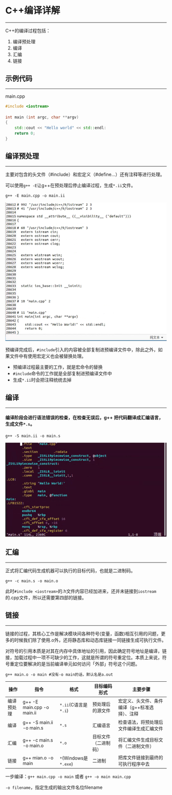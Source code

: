 # C++编译详解

------

C++的编译过程包括：

1. 编译预处理
2. 编译
3. 汇编
4. 链接



## 示例代码

------

main.cpp

```c++
#include <iostream>

int main (int argc, char **argv)
{
    std::cout << "Hello world" << std::endl:
    return 0;
}
```



## 编译预处理

------

主要对包含的头文件（#include）和宏定义（#define...）还有注释等进行处理。

可以使用`g++ -E`让g++在预处理后停止编译过程，生成`*.ii`文件。

```shell
g++ -E main.cpp -o main.ii
```

![test.ii](./fig/g++001.png)

预编译完成后，`#include`引入的内容被全部复制进预编译文件中，除此之外，如果文件中有使用宏定义也会被替换处理。

- 预编译过程最主要的工作，就是宏命令的替换
- `#include`命令的工作就是全部复制进预编译文件中
- 生成`*.ii`时会把注释统统去掉



## 编译

------

#### 编译阶段会进行**语法错误**的检查，在检查无误后，g++ 把代码翻译成汇编语言，生成文件`*.s`。

```shell
g++ -S main.ii -o main.s
```

![main.s](./fig/g++002.png)



## 汇编

------

正式将汇编代码生成机器可以执行的目标代码，也就是二进制码。

```shell
g++ -c main.s -o main.o
```

此时`#include <iostream>`的.h文件内容已经加进来，还并未链接到`iostream`的.cpp文件，所以还需要第四部的链接。



## 链接

------

链接的过程，其核心工作是解决模块间各种符号(变量，函数)相互引用的问题，更多的时候我们除了使用.o外，还将静态库和动态库链接一同链接生成可执行文件。

对符号的引用本质是对其在内存中具体地址的引用，因此确定符号地址是编译，链接，加载过程中一项不可缺少的工作，这就是所谓的符号重定位。本质上来说，符号重定位要解决的是当前编译单元如何访问「外部」符号这个问题。

```shell
g++ main.o -o main #没有-o main的话，默认名是a.out
```





| 操作       | 指令                       | 格式                  | 目标编码形式         | 主要步骤                                      |
| ---------- | -------------------------- | --------------------- | -------------------- | --------------------------------------------- |
| 编译预处理 | g++ -E main.cpp -o main.ii | `*.ii`(C语言是`*.i`)  | 预处理后的源文件     | 宏定义、头文件、条件编译（g++标准选择）、注释 |
| 编译       | g++ -S main.ii -o main.s   | `*.s`                 | 汇编语言             | 检查语法，将预处理后文件编译生成汇编文件      |
| 汇编       | g++ -c main.s -o main.o    | `*.o`                 | 目标文件（二进制码） | 将汇编文件生成目标文件（二进制文件）          |
| 链接       | g++ mian.o -o main         | `*`(Windows是`*.exe`) | 二进制               | 把库文件链接到最终的可执行程序中去            |

一步编译：`g++ main.cpp -o main` 或者 `g++ -o main main.cpp`

`-o filename`，指定生成的输出文件名位filename

